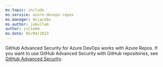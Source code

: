 ```yaml
---
ms.topic: include
ms.service: azure-devops-repos
ms.manager: mijacobs
ms.author: jukullam
author: juliakm
ms.date: 05/04/2023
---
```



GitHub Advanced Security for Azure DevOps works with Azure Repos. If you want to use GitHub Advanced Security with GitHub repositories, see [GitHub Advanced Security](https://docs.github.com/get-started/learning-about-github/about-github-advanced-security).